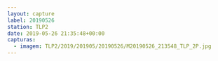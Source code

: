 ```yaml
---
layout: capture
label: 20190526
station: TLP2
date: 2019-05-26 21:35:48+00:00
capturas:
  - imagem: TLP2/2019/201905/20190526/M20190526_213548_TLP_2P.jpg
---
```

